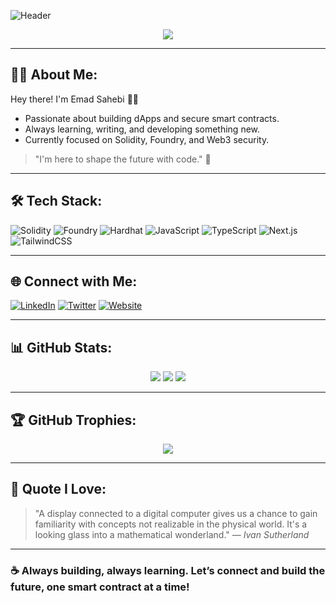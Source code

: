 ![Header](https://capsule-render.vercel.app/api?type=waving&color=0:3B82F6,100:9333EA&height=250&section=header&text=Hi,%20I'm%20Emad%20Sahebi%20👋&fontSize=40&fontColor=ffffff)

<p align="center">
  <img src="https://readme-typing-svg.herokuapp.com?font=Fira+Code&weight=500&size=24&pause=1000&color=00FFC2&center=true&vCenter=true&width=435&lines=Web3+%7C+Smart+Contract+Developer;Passionate+About+Solidity+%26+Security;Always+Building+%F0%9F%9A%80"/>
</p>

---

## 👨‍💻 About Me:

Hey there! I'm Emad Sahebi 👨‍🚀

- Passionate about building dApps and secure smart contracts.
- Always learning, writing, and developing something new.
- Currently focused on Solidity, Foundry, and Web3 security.

> "I'm here to shape the future with code." 🚀

---

## 🛠️ Tech Stack:

![Solidity](https://img.shields.io/badge/Solidity-363636?style=for-the-badge&logo=solidity&logoColor=white)
![Foundry](https://img.shields.io/badge/Foundry-FF4154?style=for-the-badge)
![Hardhat](https://img.shields.io/badge/Hardhat-20232a?style=for-the-badge)
![JavaScript](https://img.shields.io/badge/JavaScript-F7DF1E?style=for-the-badge&logo=javascript&logoColor=black)
![TypeScript](https://img.shields.io/badge/TypeScript-3178c6?style=for-the-badge&logo=typescript&logoColor=white)
![Next.js](https://img.shields.io/badge/Next.js-000000?style=for-the-badge&logo=nextdotjs&logoColor=white)
![TailwindCSS](https://img.shields.io/badge/Tailwind-06B6D4?style=for-the-badge&logo=tailwindcss&logoColor=white)

---

## 🌐 Connect with Me:

[![LinkedIn](https://img.shields.io/badge/LinkedIn-0A66C2?style=for-the-badge&logo=linkedin&logoColor=white)](https://www.linkedin.com/in/emadxyz)
[![Twitter](https://img.shields.io/badge/Twitter-1DA1F2?style=for-the-badge&logo=twitter&logoColor=white)](https://twitter.com/emadxyz)
[![Website](https://img.shields.io/badge/Portfolio-000000?style=for-the-badge&logo=About.me&logoColor=white)](https://emadxyz.dev)

---

## 📊 GitHub Stats:

<p align="center">
  <img src="https://github-readme-stats.vercel.app/api?username=EmadXYZ&show_icons=true&theme=radical"/>
  <img src="https://streak-stats.demolab.com?user=EmadXYZ&theme=radical&date_format=M%20j%5B%2C%20Y%5D"/>
  <img src="https://github-readme-stats.vercel.app/api/top-langs/?username=EmadXYZ&layout=compact&theme=radical"/>
</p>

---

## 🏆 GitHub Trophies:

<p align="center">
  <img src="https://github-profile-trophy.vercel.app/?username=EmadXYZ&theme=algolia&no-bg=true&margin-w=10" />
</p>

---

## 💬 Quote I Love:

> "A display connected to a digital computer gives us a chance to gain familiarity with concepts not realizable in the physical world. It's a looking glass into a mathematical wonderland." — *Ivan Sutherland*

---

### ☕ Always building, always learning. Let’s connect and build the future, one smart contract at a time!
